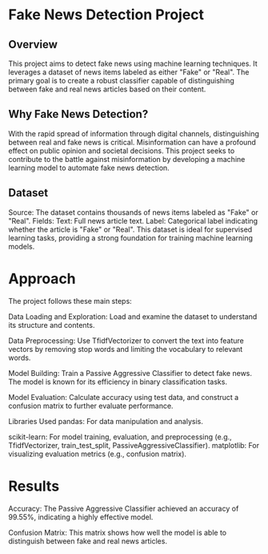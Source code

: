 # Fake News Detection Project

## Overview
This project aims to detect fake news using machine learning techniques. It leverages a dataset of news items labeled as either "Fake" or "Real". The primary goal is to create a robust classifier capable of distinguishing between fake and real news articles based on their content.

##  Why Fake News Detection?
With the rapid spread of information through digital channels, distinguishing between real and fake news is critical. Misinformation can have a profound effect on public opinion and societal decisions. This project seeks to contribute to the battle against misinformation by developing a machine learning model to automate fake news detection.

## Dataset
Source: The dataset contains thousands of news items labeled as "Fake" or "Real".
Fields:
Text: Full news article text.
Label: Categorical label indicating whether the article is "Fake" or "Real".
This dataset is ideal for supervised learning tasks, providing a strong foundation for training machine learning models.

# Approach
The project follows these main steps:

Data Loading and Exploration:
Load and examine the dataset to understand its structure and contents.

Data Preprocessing:
Use TfidfVectorizer to convert the text into feature vectors by removing stop words and limiting the vocabulary to relevant words.

Model Building:
Train a Passive Aggressive Classifier to detect fake news. The model is known for its efficiency in binary classification tasks.

Model Evaluation:
Calculate accuracy using test data, and construct a confusion matrix to further evaluate performance.

Libraries Used
pandas: For data manipulation and analysis.

scikit-learn: For model training, evaluation, and preprocessing (e.g., TfidfVectorizer, train_test_split, PassiveAggressiveClassifier).
matplotlib: For visualizing evaluation metrics (e.g., confusion matrix).
# Results
Accuracy: The Passive Aggressive Classifier achieved an accuracy of 99.55%, indicating a highly effective model.

Confusion Matrix: This matrix shows how well the model is able to distinguish between fake and real news articles.
